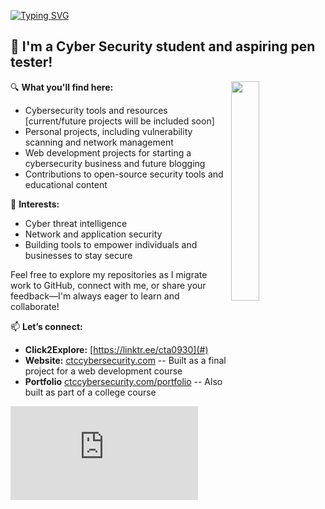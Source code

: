 [![Typing SVG](https://readme-typing-svg.herokuapp.com?font=Hack&color=%239315B7&lines=Thanks+for+stopping+in!+I'm+C.T.+-+aka+.mav3r1ck)](https://git.io/typing-svg)

## :name_badge: I'm a Cyber Security student and aspiring pen tester!
<img width="30%" align="right" src="https://tenor.com/search/linux-gifs" />

🔍 **What you'll find here:**
- Cybersecurity tools and resources [current/future projects will be included soon]
- Personal projects, including vulnerability scanning and network management
- Web development projects for starting a cybersecurity business and future blogging
- Contributions to open-source security tools and educational content

🌟 **Interests:**
- Cyber threat intelligence
- Network and application security
- Building tools to empower individuals and businesses to stay secure

Feel free to explore my repositories as I migrate work to GitHub, connect with me, or share your feedback—I'm always eager to learn and collaborate!

📫 **Let’s connect:**
- **Click2Explore:** [https://linktr.ee/cta0930](#)
- **Website:** [ctccybersecurity.com](https://ctccybersecurity.com) -- Built as a final project for a web development course
- **Portfolio** [ctccybersecurity.com/portfolio](https://ctccybersecurity.com/portfolio) -- Also built as part of a college course

<iframe src="https://tryhackme.com/api/v2/badges/public-profile?userPublicId=2104607" style='border:none;'></iframe>
